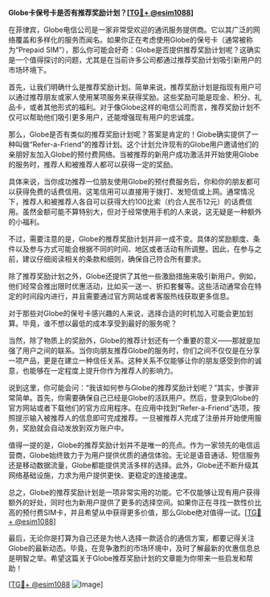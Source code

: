 **Globe卡保号卡是否有推荐奖励计划？[[TG💪+ @esim1088](https://t.me/s/esim1088)]**

在菲律宾，Globe电信公司是一家非常受欢迎的通讯服务提供商。它以其广泛的网络覆盖和多样化的服务而闻名。如果你正在考虑使用Globe的保号卡（通常被称为“Prepaid SIM”），那么你可能会好奇：Globe是否提供推荐奖励计划呢？这确实是一个值得探讨的问题，尤其是在当前许多公司都通过推荐奖励计划吸引新用户的市场环境下。

首先，让我们明确什么是推荐奖励计划。简单来说，推荐奖励计划是指现有用户可以通过推荐朋友或家人使用某项服务来获得奖励。这些奖励可能是现金、积分、礼品卡，或者其他形式的福利。对于像Globe这样的电信公司而言，推荐奖励计划不仅可以帮助他们吸引更多用户，还能增强现有用户的忠诚度。

那么，Globe是否有类似的推荐奖励计划呢？答案是肯定的！Globe确实提供了一种叫做“Refer-a-Friend”的推荐计划。这个计划允许现有的Globe用户邀请他们的亲朋好友加入Globe的预付费网络。当被推荐的新用户成功激活并开始使用Globe的服务时，推荐人和被推荐人都可以获得一定的奖励。

具体来说，当你成功推荐一位朋友使用Globe的预付费服务后，你和你的朋友都可以获得免费的话费信用。这笔信用可以直接用于拨打、发短信或上网。通常情况下，推荐人和被推荐人各自可以获得大约100比索（约合人民币12元）的话费信用。虽然金额可能不算特别大，但对于经常使用手机的人来说，这无疑是一种额外的小福利。

不过，需要注意的是，Globe的推荐奖励计划并非一成不变。具体的奖励额度、条件以及参与方式可能会根据不同的时间、地区或者活动有所调整。因此，在参与之前，建议仔细阅读相关的条款和细则，确保自己符合所有要求。

除了推荐奖励计划之外，Globe还提供了其他一些激励措施来吸引新用户。例如，他们经常会推出限时优惠活动，比如买一送一、折扣套餐等。这些活动通常会在特定的时间段内进行，并且需要通过官方网站或者客服热线获取更多信息。

对于那些对Globe的保号卡感兴趣的人来说，选择合适的时机加入可能会更加划算。毕竟，谁不想以最低的成本享受到最好的服务呢？

当然，除了物质上的奖励外，Globe的推荐计划还有一个重要的意义——那就是加强了用户之间的联系。当你向朋友推荐Globe的服务时，你们之间不仅仅是在分享一项产品，更是在建立一种信任关系。这种关系不仅能够让你的朋友感受到你的诚意，也能够在一定程度上提升你作为推荐人的影响力。

说到这里，你可能会问：“我该如何参与Globe的推荐奖励计划呢？”其实，步骤非常简单。首先，你需要确保自己已经是Globe的活跃用户。然后，登录到Globe的官方网站或者下载他们的官方应用程序。在应用中找到“Refer-a-Friend”选项，按照提示输入被推荐人的信息即可完成推荐。一旦被推荐人完成了注册并开始使用服务，奖励就会自动发放到双方账户中。

值得一提的是，Globe的推荐奖励计划并不是唯一的亮点。作为一家领先的电信运营商，Globe始终致力于为用户提供优质的通信体验。无论是语音通话、短信服务还是移动数据流量，Globe都能提供灵活多样的选择。此外，Globe还不断升级其网络基础设施，力求为用户提供更快、更稳定的连接速度。

总之，Globe的推荐奖励计划是一项非常实用的功能。它不仅能够让现有用户获得额外的好处，同时也为新用户提供了更多的选择空间。如果你正在寻找一款性价比高的预付费SIM卡，并且希望从中获得更多价值，那么Globe绝对值得一试。[[TG💪+ @esim1088](https://t.me/s/esim1088)]

最后，无论你是打算为自己还是为他人选择一款适合的通信方案，都要记得关注Globe的最新动态。毕竟，在竞争激烈的市场环境中，及时了解最新的优惠信息总是明智之举。希望这篇关于Globe推荐奖励计划的文章能为你带来一些启发和帮助！

[[TG💪+ @esim1088](https://t.me/s/esim1088) ![Image](https://i.postimg.cc/4NQfJmqS/Snipaste-2025-05-13-00-14-12.png)]